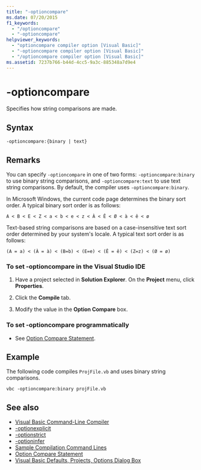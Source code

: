 ```yaml
---
title: "-optioncompare"
ms.date: 07/20/2015
f1_keywords: 
  - "/optioncompare"
  - "-optioncompare"
helpviewer_keywords: 
  - "optioncompare compiler option [Visual Basic]"
  - "-optioncompare compiler option [Visual Basic]"
  - "/optioncompare compiler option [Visual Basic]"
ms.assetid: 7237b766-b44d-4cc5-9a3c-885348a7d9e4
---
```

# -optioncompare
Specifies how string comparisons are made.  
  
## Syntax  
  
```console  
-optioncompare:{binary | text}  
```  
  
## Remarks  
 You can specify `-optioncompare` in one of two forms: `-optioncompare:binary` to use binary string comparisons, and `-optioncompare:text` to use text string comparisons. By default, the compiler uses `-optioncompare:binary`.  
  
 In Microsoft Windows, the current code page determines the binary sort order. A typical binary sort order is as follows:  
  
 `A < B < E < Z < a < b < e < z < À < Ê < Ø < à < ê < ø`  
  
 Text-based string comparisons are based on a case-insensitive text sort order determined by your system's locale. A typical text sort order is as follows:  
  
 `(A = a) < (À = à) < (B=b) < (E=e) < (Ê = ê) < (Z=z) < (Ø = ø)`  
  
### To set -optioncompare in the Visual Studio IDE  
  
1. Have a project selected in **Solution Explorer**. On the **Project** menu, click **Properties**.   
  
2. Click the **Compile** tab.  
  
3. Modify the value in the **Option Compare** box.  
  
### To set -optioncompare programmatically  
  
- See [Option Compare Statement](../../../visual-basic/language-reference/statements/option-compare-statement.md).  
  
## Example  
 The following code compiles `ProjFile.vb` and uses binary string comparisons.  
  
```console
vbc -optioncompare:binary projFile.vb  
```  
  
## See also

- [Visual Basic Command-Line Compiler](../../../visual-basic/reference/command-line-compiler/index.md)
- [-optionexplicit](../../../visual-basic/reference/command-line-compiler/optionexplicit.md)
- [-optionstrict](../../../visual-basic/reference/command-line-compiler/optionstrict.md)
- [-optioninfer](../../../visual-basic/reference/command-line-compiler/optioninfer.md)
- [Sample Compilation Command Lines](../../../visual-basic/reference/command-line-compiler/sample-compilation-command-lines.md)
- [Option Compare Statement](../../../visual-basic/language-reference/statements/option-compare-statement.md)
- [Visual Basic Defaults, Projects, Options Dialog Box](/visualstudio/ide/reference/visual-basic-defaults-projects-options-dialog-box)
